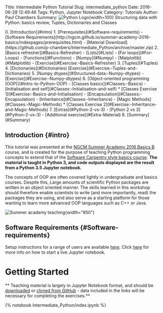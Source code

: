Title: Intermediate Python Tutorial
Slug: intermediate_python
Date: 2016-06-28 12:49:46
Tags: Python, Jupyter Notebook
Category: Tutorials
Author: Paul Chambers
Summary: ![Python Logo]({filename}/images/Python-logo-notext.png){width=100} Structuring data with Python: basics review, Tuples, Dictionaries and Classes

<!-- The contents box (auto generation with [TOC] mdextension didn't extract ipython notebook headings) -->
<div class="toc" markdown="1">
0. [Introduction](#intro)
1. [Prerequisites](#Software-requirements)
	- [Software Requirements](http://ngcm.github.io/summer-academy-2016-basics/indexpages/prerequisites.html)
	- [Material Download](https://github.com/p-chambers/Intermediate_Python/archive/master.zip)
2. [Basics refresher](#Basics-Refresher)
	- [Lists](#Lists)
	- [For loops](#For-Loops)
    - [Functions](#Functions)
    - [Numpy](#Numpy)
    - [Matplotlib](#Matplotlib)
    - [Exercise](#Exercise:-Basics-Refresher)
3. [Tuples](#Tuples)
4. [Dictionaries](#Dictionaries)
	[Exercise](#Exercise:-Tuples-and-Dictionaries)
5. [Numpy dtypes](#Structured-data:-Numpy-dtypes)
	- [Exercise](#Exercise:-Numpy-dtypes)
6. [Object-oriented programming (OOP)](#Intro-to-Python-OOP)
	- [Classes basics](#Classes:-Basics)
	- [Initialisation and self](#Classes:-Initialisation-and-self)
		* [Classes Exercise 1](#Exercise:-Basics-and-Initialisation)
	- [Encapsulation](#Classes:-Encapsulation)
	- [Inheritance](#Classes:-Inheritance)
	- [Magic Methods](#Classes:-Magic-Methods)
		* [Classes Exercise 2](#Exercise:-Inheritance-and-Magic-Methods)
7. [Extras](#Python-2-vs-3)
	- [Python 2 vs 3](#Python-2-vs-3)
	- [Additional exercise](#Extra-Material)
8. [Summary](#Summary)

</div>

<!-- End contents box -->

Introduction   {#intro}
------------

This tutorial was presented at the [NGCM Summer Academy 2016 Basics B](http://www.ngcm.soton.ac.uk/summer-academy/basics.html) course, and is created for the purpose of teaching Python programming concepts to extend that of the [Software Carpentry style basics course](https://github.com/softwaresaved/NGCMGSoton-2015-06-21). **The material is taught in Python 3, and code outputs displayed are the result from a Python 3.5 Jupyter notebook.**

The concepts of OOP are often covered lightly in undergraduate and basics courses. Despite this, Large amounts of scientific Python packages are written in an object oriented manner. The skills learned in this workshop should therefore enable scientists to write (and more importantly, read) the packages they are using, and also serve as a starting platform for those wanting to learn more advanced OOP languages such as C++ or Java.

![Summer academy teaching]({filename}/images/28-06-16_summer_academy_python.jpg){width="850"}

Software Requirements    {#Software-requirements}
---------------------

Setup instructions for a range of users are available [here](http://ngcm.github.io/summer-academy-2016-basics/indexpages/prerequisites.html). Click [here](http://jupyter-notebook-beginner-guide.readthedocs.io/en/latest/execute.html) for more info on how to start a live Jupyter notebook.

# Getting Started

** Teaching material is largely in Jupyter Notebook format, and should be [downloaded](https://github.com/p-chambers/Intermediate_Python/archive/master.zip) or [cloned from GitHub](https://github.com/p-chambers/Intermediate_Python) - data included in the links will be necessary for completing the exercises.**

{% notebook Intermediate_Python/index.ipynb %}
